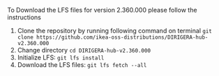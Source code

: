 To Download the LFS files for version 2.360.000 please follow the instructions

1. Clone the repository by running following command on terminal `git clone https://github.com/ikea-oss-distributions/DIRIGERA-hub-v2.360.000`
2. Change directory `cd DIRIGERA-hub-v2.360.000`
3. Initialize LFS: `git lfs install`
4. Download the LFS files: `git lfs fetch --all`
